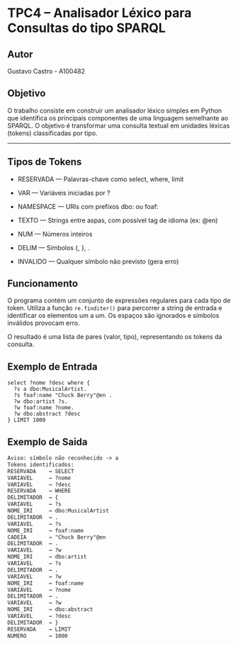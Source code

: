# TPC4 – Analisador Léxico para Consultas do tipo SPARQL

## Autor
Gustavo Castro - A100482

## Objetivo

O trabalho consiste em construir um analisador léxico simples em Python que identifica os principais componentes de uma linguagem semelhante ao SPARQL. O objetivo é transformar uma consulta textual em unidades léxicas (tokens) classificadas por tipo.

---

## Tipos de Tokens
- RESERVADA — Palavras-chave como select, where, limit

- VAR — Variáveis iniciadas por ?

- NAMESPACE — URIs com prefixos dbo: ou foaf:

- TEXTO — Strings entre aspas, com possível tag de idioma (ex: @en)

- NUM — Números inteiros

- DELIM — Símbolos {, }, .

- INVALIDO — Qualquer símbolo não previsto (gera erro)

## Funcionamento
O programa contém um conjunto de expressões regulares para cada tipo de token. Utiliza a função ``re.finditer()`` para percorrer a string de entrada e identificar os elementos um a um. Os espaços são ignorados e símbolos inválidos provocam erro.

O resultado é uma lista de pares (valor, tipo), representando os tokens da consulta.


## Exemplo de Entrada

```sparql
select ?nome ?desc where {
  ?s a dbo:MusicalArtist.
  ?s foaf:name "Chuck Berry"@en .
  ?w dbo:artist ?s.
  ?w foaf:name ?nome.
  ?w dbo:abstract ?desc
} LIMIT 1000
```
## Exemplo de Saida
```tex
Aviso: símbolo não reconhecido -> a
Tokens identificados:
RESERVADA    → SELECT
VARIAVEL     → ?nome
VARIAVEL     → ?desc
RESERVADA    → WHERE
DELIMITADOR  → {
VARIAVEL     → ?s
NOME_IRI     → dbo:MusicalArtist
DELIMITADOR  → .
VARIAVEL     → ?s
NOME_IRI     → foaf:name
CADEIA       → "Chuck Berry"@en
DELIMITADOR  → .
VARIAVEL     → ?w
NOME_IRI     → dbo:artist
VARIAVEL     → ?s
DELIMITADOR  → .
VARIAVEL     → ?w
NOME_IRI     → foaf:name
VARIAVEL     → ?nome
DELIMITADOR  → .
VARIAVEL     → ?w
NOME_IRI     → dbo:abstract
VARIAVEL     → ?desc
DELIMITADOR  → }
RESERVADA    → LIMIT
NUMERO       → 1000
```
